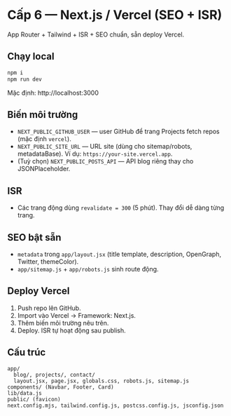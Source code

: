 # Cấp 6 — Next.js / Vercel (SEO + ISR)

App Router + Tailwind + ISR + SEO chuẩn, sẵn deploy Vercel.

## Chạy local

```bash
npm i
npm run dev
```

Mặc định: http://localhost:3000

## Biến môi trường

- `NEXT_PUBLIC_GITHUB_USER` — user GitHub để trang Projects fetch repos (mặc định `vercel`).
- `NEXT_PUBLIC_SITE_URL` — URL site (dùng cho sitemap/robots, metadataBase). Ví dụ: `https://your-site.vercel.app`.
- (Tuỳ chọn) `NEXT_PUBLIC_POSTS_API` — API blog riêng thay cho JSONPlaceholder.

## ISR

- Các trang động dùng `revalidate = 300` (5 phút). Thay đổi dễ dàng từng trang.

## SEO bật sẵn

- `metadata` trong `app/layout.jsx` (title template, description, OpenGraph, Twitter, themeColor).
- `app/sitemap.js` + `app/robots.js` sinh route động.

## Deploy Vercel

1. Push repo lên GitHub.
2. Import vào Vercel → Framework: Next.js.
3. Thêm biến môi trường nêu trên.
4. Deploy. ISR tự hoạt động sau publish.

## Cấu trúc

```
app/
  blog/, projects/, contact/
  layout.jsx, page.jsx, globals.css, robots.js, sitemap.js
components/ (Navbar, Footer, Card)
lib/data.js
public/ (favicon)
next.config.mjs, tailwind.config.js, postcss.config.js, jsconfig.json
```
